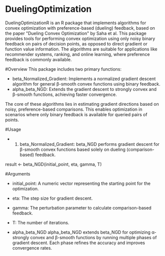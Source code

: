 # DuelingOptimization

DuelingOptimizationR is an R package that implements algorithms for convex optimization with preference-based (dueling) feedback, based on the paper "Dueling Convex Optimization" by Saha et al. This package provides tools for performing convex optimization using only noisy binary feedback on pairs of decision points, as opposed to direct gradient or function value information. The algorithms are suitable for applications like recommender systems, ranking, and online learning, where preference feedback is commonly available.

#Overview This package includes two primary functions:

-   beta_Normalized_Gradient: Implements a normalized gradient descent algorithm for general β-smooth convex functions using binary feedback.
-   alpha_beta_NGD: Extends the gradient descent to strongly convex and β-smooth functions, achieving faster convergence.

The core of these algorithms lies in estimating gradient directions based on noisy, preference-based comparisons. This enables optimization in scenarios where only binary feedback is available for queried pairs of points.

#Usage

- 1. beta_Normalized_Gradient:
beta_NGD performs gradient descent for β-smooth convex functions based solely on dueling (comparison-based) feedback.

result <- beta_NGD(initial_point, eta, gamma, T)

#Arguments
- initial_point: A numeric vector representing the starting point for the optimization.
- eta: The step size for gradient descent.
- gamma: The perturbation parameter to calculate comparison-based feedback.
- T: The number of iterations.

- alpha_beta_NGD
alpha_beta_NGD extends beta_NGD for optimizing α-strongly convex and β-smooth functions by running multiple phases of gradient descent. Each phase refines the accuracy and improves convergence rates.

